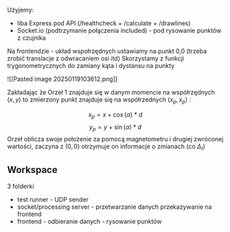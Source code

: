 Użyjemy:
- liba Express pod API (/healthcheck + /calculate + /drawlines)
- Socket.io (podtrzymanie połączenia included) - pod rysowanie punktów z czujnika

Na frontendzie - układ wspołrzędnych ustawiamy na punkt 0,0 (trzeba zrobić translacje z odwracaniem osi itd)
Skorzystamy z funkcji trygonometrycznych do zamiany kąta i dystansu na punkty

![[Pasted image 20250119103612.png]]

Zakładając że Orzeł 1 znajduje się w danym momencie na współrzędnych $(x, y)$
to zmierzony punkt znajduje się na współrzednych $(x_{p}, x_{p})$ :

$$
x_{p} = x + \cos(\alpha) * d
$$
$$
y_{p} = y + \sin(\alpha) * d
$$
Orzeł oblicza swoje położenie za pomocą magnetometru i drugiej zwróconej wartości, zaczyna z $(0,0)$ otrzymuje on informacje o zmianach (co $\Delta_t$)



## Workspace

3 folderki 
- test runner - UDP sender
- socket/processing server - przetwarzanie danych przekazywanie na frontend
- frontend - odbieranie danych - rysowanie punktów 

